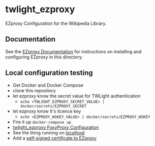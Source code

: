 # twlight_ezproxy

EZproxy Configuration for the Wikipedia Library.

## Documentation

See the [EZproxy Documentation](https://help.oclc.org/Library_Management/EZproxy) for instructions on installing and configuring EZproxy in this directory.

## Local configuration testing

  - Get Docker and Docker Compose
  - clone this repository
  - let ezproxy know the secret value for TWLight authentication
    - `echo <TWLIGHT_EZPROXY_SECRET_VALUE> | docker/secrets/EZPROXY_SECRET`
  - let ezproxy know it's licence key
    - `echo <EZPROXY_WSKEY_VALUE> | docker/secrets/EZPROXY_WSKEY`
  - Fire it up `docker-compose up`
  - [twlight_ezproxy FoxyProxy Configuration](docker/twlight_ezproxy_foxyproxy.md)
  - See the thing running on [localhost](http://ezproxy.localdomain:2048)
  - Add a [self-signed certificate to EZproxy](https://help.oclc.org/Library_Management/EZproxy/Secure_your_EZproxy_server/010SSL_configuration)
